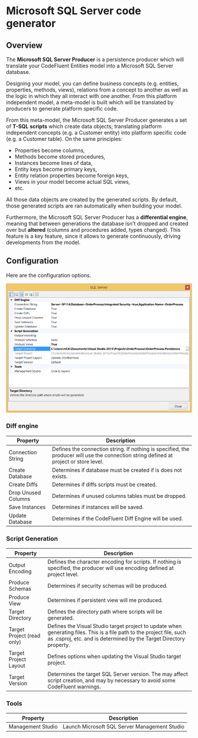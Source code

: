 # Microsoft SQL Server code generator

## Overview 

The **Microsoft SQL Server Producer** is a persistence producer which will translate your CodeFluent Entities model into a Microsoft SQL Server database.

Designing your model, you can define business concepts (e.g. entities, properties, methods, views), relations from a concept to another as well as the logic in which they all interact with one another. From this platform independent model, a meta-model is built which will be translated by producers to generate platform specific code.

From this meta-model, the Microsoft SQL Server Producer generates a set of **T-SQL scripts** which create data objects; translating platform independent concepts (e.g. a Customer entity) into platform specific code (e.g. a Customer table). On the same principles:

* Properties become columns,
* Methods become stored procedures,
* Instances become lines of data,
* Entity keys become primary keys,
* Entity relation properties become foreign keys,
* Views in your model become actual SQL views,
* etc.

All those data objects are created by the generated scripts. By default, those generated scripts are ran automatically when building your model.

Furthermore, the Microsoft SQL Server Producer has a **differential engine**, meaning that between generations the database isn't dropped and created over but **altered** (columns and procedures added, types changed). This feature is a key feature, since it allows to generate continuously, driving developments from the model. 

## Configuration

Here are the configuration options.

![](img/sql-server-01.png)

### Diff engine

| **Property** | **Description** |
| -- | -- |
| Connection String | Defines the connection string. If nothing is specified, the producer will use the connection string defined at project or store level. |
| Create Database | Determines if database must be created if is does not exists. |
| Create Diffs | Determines if diffs scripts must be created. |
| Drop Unused Columns | Determines if unused columns tables must be dropped. |
| Save Instances | Determines if instances will be saved. |
| Update Database | Determines if the CodeFluent Diff Engine will be used. |

### Script Generation

| **Property** | **Description** |
| -- | -- |
| Output Encoding | Defines the character encoding for scripts. If nothing is specified, the producer will use encoding defined at project level. |
| Produce Schemas | Determines if security schemas will be produced. |
| Produce View | Determines if persistent view will me produced. |
| Target Directory | Defines the directory path where scripts will be generated. |
| Target Project (read only) | Defines the Visual Studio target project to update when generating files. This is a file path to the project file, such as .csproj, etc. and is determined by the Target Directory property. |
| Target Project Layout | Defines options when updating the Visual Studio target project. |
| Target Version | Determines the target SQL Server version. The may affect script creation, and may by necessary to avoid some CodeFluent warnings. |

### Tools

| **Property** | **Description** |
| -- | -- |
| Management Studio | Launch Microsoft SQL Server Management Studio |